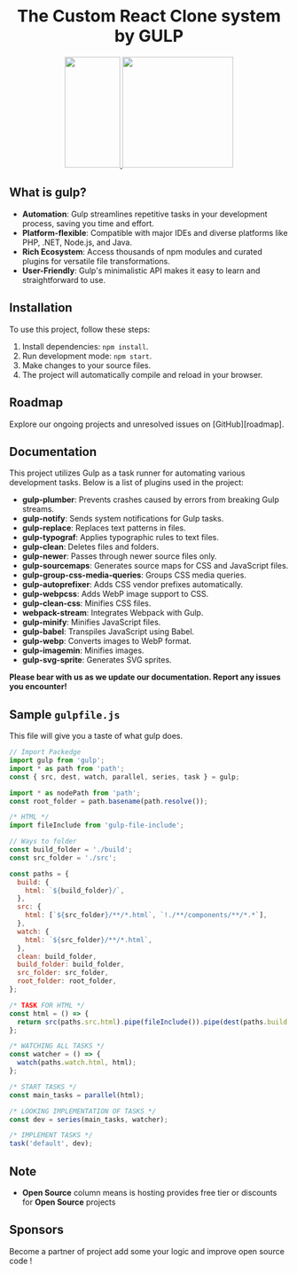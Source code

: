 <h1 align="center" style="font-size: 30px;">The Custom React Clone system by GULP</h1>
<div align="center">
    <a href="https://gulpjs.com">
        <img height="200" width="100" src="https://raw.githubusercontent.com/gulpjs/artwork/master/gulp-2x.png">
    </a>
    <a href="https://react.dev">
        <img height="200" width="200" src="https://upload.wikimedia.org/wikipedia/commons/thumb/3/30/React_Logo_SVG.svg/1200px-React_Logo_SVG.svg.png">
    </a>
</div>

## What is gulp?

- **Automation**: Gulp streamlines repetitive tasks in your development process, saving you time and effort.
- **Platform-flexible**: Compatible with major IDEs and diverse platforms like PHP, .NET, Node.js, and Java.
- **Rich Ecosystem**: Access thousands of npm modules and curated plugins for versatile file transformations.
- **User-Friendly**: Gulp's minimalistic API makes it easy to learn and straightforward to use.

## Installation

To use this project, follow these steps:

1. Install dependencies: `npm install`.
2. Run development mode: `npm start`.
3. Make changes to your source files.
4. The project will automatically compile and reload in your browser.

## Roadmap

Explore our ongoing projects and unresolved issues on [GitHub][roadmap].

## Documentation

This project utilizes Gulp as a task runner for automating various development tasks. Below is a list of plugins used in the project:

- **gulp-plumber**: Prevents crashes caused by errors from breaking Gulp streams.
- **gulp-notify**: Sends system notifications for Gulp tasks.
- **gulp-replace**: Replaces text patterns in files.
- **gulp-typograf**: Applies typographic rules to text files.
- **gulp-clean**: Deletes files and folders.
- **gulp-newer**: Passes through newer source files only.
- **gulp-sourcemaps**: Generates source maps for CSS and JavaScript files.
- **gulp-group-css-media-queries**: Groups CSS media queries.
- **gulp-autoprefixer**: Adds CSS vendor prefixes automatically.
- **gulp-webpcss**: Adds WebP image support to CSS.
- **gulp-clean-css**: Minifies CSS files.
- **webpack-stream**: Integrates Webpack with Gulp.
- **gulp-minify**: Minifies JavaScript files.
- **gulp-babel**: Transpiles JavaScript using Babel.
- **gulp-webp**: Converts images to WebP format.
- **gulp-imagemin**: Minifies images.
- **gulp-svg-sprite**: Generates SVG sprites.


**Please bear with us as we update our documentation. Report any issues you encounter!**


## Sample `gulpfile.js`

This file will give you a taste of what gulp does.

```js
// Import Packedge
import gulp from 'gulp';
import * as path from 'path';
const { src, dest, watch, parallel, series, task } = gulp;

import * as nodePath from 'path';
const root_folder = path.basename(path.resolve());

/* HTML */
import fileInclude from 'gulp-file-include';

// Ways to folder
const build_folder = './build';
const src_folder = './src';

const paths = {
  build: {
    html: `${build_folder}/`,
  },
  src: {
    html: [`${src_folder}/**/*.html`, `!./**/components/**/*.*`],
  },
  watch: {
    html: `${src_folder}/**/*.html`,
  },
  clean: build_folder,
  build_folder: build_folder,
  src_folder: src_folder,
  root_folder: root_folder,
};

/* TASK FOR HTML */
const html = () => {
  return src(paths.src.html).pipe(fileInclude()).pipe(dest(paths.build.html));
};

/* WATCHING ALL TASKS */
const watcher = () => {
  watch(paths.watch.html, html);
};

/* START TASKS */
const main_tasks = parallel(html);

/* LOOKING IMPLEMENTATION OF TASKS */
const dev = series(main_tasks, watcher);

/* IMPLEMENT TASKS */
task('default', dev);
```

## Note

- **Open Source** column means is hosting provides free tier or discounts for **Open Source** projects


## Sponsors
Become a partner of project add some your logic and improve open source code !
